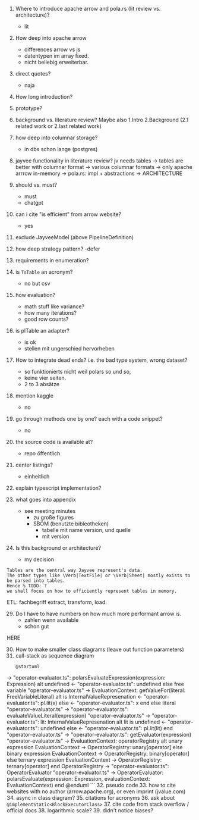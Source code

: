1. Where to introduce apache arrow and pola.rs (lit review vs. architecture)?
    - lit
2. How deep into apache arrow
    - differences arrow vs js
    - datentypen im array fixed.
    - nicht beliebig erweiterbar.
3. direct quotes?
    - naja
4. How long introduction?
5. prototype?
5. background vs. literature review?
    Maybe also 1.Intro 2.Background (2.1 related work or 2.last related work)
6. how deep into columnar storage?
    - in dbs schon lange (postgres)
7. jayvee functionality in literature review?
    jv needs tables -> tables are better with columnar format -> various columnar formats -> only apache arrrow in-memory -> pola.rs: impl + abstractions -> ARCHITECTURE
14. should vs. must?
    - must
    - chatgpt
15. can i cite "is efficient" from arrow website?
    - yes
16. exclude JayveeModel (above PipelineDefinition)
17. how deep strategy pattern?
    -defer 
18. requirements in enumeration?
19. is `TsTable` an acronym?
    - no but csv
20. how evaluation?
    - math stuff like variance?
    - how many iterations?
    - good row counts?
21. is plTable an adapter?
    - is ok
    - stellen mit ungerschied hervorheben
22. How to integrate dead ends? i.e. the bad type system, wrong dataset?
    - so funktionierts nicht weil polars so und so,
    - keine vier seiten.
    - 2 to 3 absätze
23. mention kaggle
    - no
24. go through methods one by one? each with a code snippet?
    - no
25. the source code is available at?
    - repo öffentlich
26. center listings?
    - einheitlich
27. explain typescript implementation?
28. what goes into appendix
    - see meeting minutes
        - zu große figures
        - SBOM (benutzte bibleotheken)
            - tabelle mit name version, und quelle
            - mit version

11. Is this background or architecture?
    - my decision
```lualatex
Tables are the central way Jayvee represent's data.
The other types like \Verb|TextFile| or \Verb|Sheet| mostly exists to be parsed into tables.
Hence % TODO: ?
we shall focus on how to efficiently represent tables in memory.
```



ETL: fachbegriff extract, transform, load.




29. Do I have to have numbers on how much more performant arrow is.
    - zahlen wenn available
    - schon gut

HERE

30. How to make smaller class diagrams (leave out function parameters)
31. call-stack as sequence diagram
    ```plantuml
    @startuml
-> "operator-evaluator.ts": polarsEvaluateExpression(expression: Expression)
alt undefined
  <- "operator-evaluator.ts": undefined
else free variable
  "operator-evaluator.ts" -> EvaluationContext: getValueFor(literal: FreeVariableLiteral) 
  alt is InternalValueRepresenation
    <- "operator-evaluator.ts": pl.lit(x)
  else
    <- "operator-evaluator.ts": x
  end
else literal
  "operator-evaluator.ts" -> "operator-evaluator.ts": evaluateValueLiteral(expression)
  "operator-evaluator.ts" -> "operator-evaluator.ts": lit: InternalValueRepresenation
  alt lit is undefined
    <- "operator-evaluator.ts": undefined
  else
    <- "operator-evaluator.ts": pl.lit(lit)
  end
  "operator-evaluator.ts" -> "operator-evaluator.ts": getEvaluator(expression)
  "operator-evaluator.ts" -> EvaluationContext: operatorRegistry
  alt unary expression
    EvaluationContext -> OperatorRegistry: unary[operator]
  else binary expression
    EvaluationContext -> OperatorRegistry: binary[operator]
  else ternary expression
    EvaluationContext -> OperatorRegistry: ternary[operator]
  end
    OperatorRegistry -> "operator-evaluator.ts": OperatorEvaluator
    "operator-evaluator.ts" -> OperatorEvaluator: polarsEvaluate(expression: Expression, evaluationContext: EvaluationContext)
end
@enduml
    ```
32. pseudo code
33. how to cite websites with  no author (arrow.apache.org), or even imprint (jvalue.com)
34. async in class diagram?
35. citations for acronyms
36. ask about `@implementStatic<BlockExecutorClass>`
37. cite code from stack overflow / official docs
38. logarithmic scale?
39. didn't notice biases?
